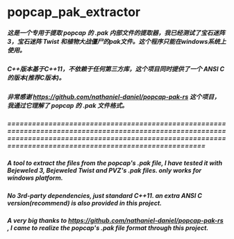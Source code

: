 # popcap_pak_extractor
##### 这是一个专用于提取 popcap 的 .pak 内部文件的提取器，我已经测试了宝石迷阵3，宝石迷阵 Twist 和植物大战僵尸的pak文件。这个程序只能在windows系统上使用。
##### C++版本基于C++11，不依赖于任何第三方库，这个项目同时提供了一个 ANSI C的版本(推荐C版本)。
##### 非常感谢 https://github.com/nathaniel-daniel/popcap-pak-rs 这个项目，我通过它理解了 popcap 的 .pak 文件格式。
##### ===============================================================================================================================================================================================================
##### A tool to extract the files from the popcap's .pak file, I have tested it with Bejeweled 3, Bejeweled Twist and PVZ's .pak files. only works for windows platform.
##### No 3rd-party dependencies, just standard C++11. an extra ANSI C version(recommend) is also provided in this project.
##### A very big thanks to https://github.com/nathaniel-daniel/popcap-pak-rs , I came to realize the popcap's .pak file format through this project.
